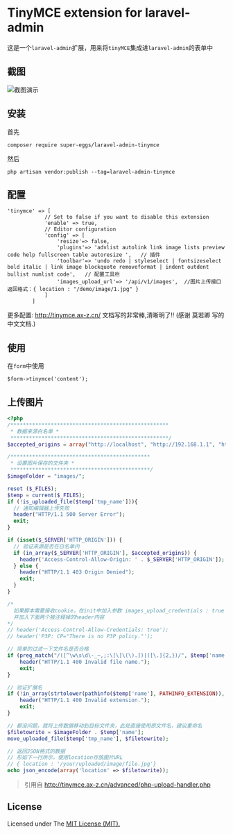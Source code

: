 TinyMCE extension for laravel-admin
======

这是一个`laravel-admin`扩展，用来将`tinyMCE`集成进`laravel-admin`的表单中

## 截图

![截图演示](https://laravel-admin.org/storage/2020/03/12/9JrYt49kWVDtwlYVwbCEOjv6MWHI7hmWhkjW9zdc.png)

## 安装

首先

```composer require super-eggs/laravel-admin-tinymce```

然后

```php artisan vendor:publish --tag=laravel-admin-tinymce```

## 配置

```
'tinymce' => [
            // Set to false if you want to disable this extension
            'enable' => true,
            // Editor configuration
            'config' => [
                'resize'=> false,
                'plugins'=> 'advlist autolink link image lists preview code help fullscreen table autoresize ',   // 插件
                'toolbar'=> 'undo redo | styleselect | fontsizeselect bold italic | link image blockquote removeformat | indent outdent bullist numlist code',   // 配置工具栏
                'images_upload_url'=> '/api/v1/images',  //图片上传接口  返回格式：{ location : "/demo/image/1.jpg" }
            ]
        ]
```
更多配置: http://tinymce.ax-z.cn/  文档写的非常棒,清晰明了!! (感谢 莫若卿 写的中文文档.)



## 使用

在`form`中使用

```
$form->tinymce('content');
```

## 上传图片

```php
<?php
/***************************************************
 * 数据来源白名单 *
 ***************************************************/
$accepted_origins = array("http://localhost", "http://192.168.1.1", "http://example.com");

/*********************************************
 * 设置图片保存的文件夹 *
 *********************************************/
$imageFolder = "images/";

reset ($_FILES);
$temp = current($_FILES);
if (!is_uploaded_file($temp['tmp_name'])){
  // 通知编辑器上传失败
  header("HTTP/1.1 500 Server Error");
  exit;
}

if (isset($_SERVER['HTTP_ORIGIN'])) {
  // 验证来源是否在白名单内
  if (in_array($_SERVER['HTTP_ORIGIN'], $accepted_origins)) {
    header('Access-Control-Allow-Origin: ' . $_SERVER['HTTP_ORIGIN']);
  } else {
    header("HTTP/1.1 403 Origin Denied");
    exit;
  }
}

/*
  如果脚本需要接收cookie，在init中加入参数 images_upload_credentials : true
  并加入下面两个被注释掉的header内容
*/
// header('Access-Control-Allow-Credentials: true');
// header('P3P: CP="There is no P3P policy."');

// 简单的过滤一下文件名是否合格
if (preg_match("/([^\w\s\d\-_~,;:\[\]\(\).])|([\.]{2,})/", $temp['name'])) {
    header("HTTP/1.1 400 Invalid file name.");
    exit;
}

// 验证扩展名
if (!in_array(strtolower(pathinfo($temp['name'], PATHINFO_EXTENSION)), array("gif", "jpg", "png"))) {
    header("HTTP/1.1 400 Invalid extension.");
    exit;
}

// 都没问题，就将上传数据移动到目标文件夹，此处直接使用原文件名，建议重命名
$filetowrite = $imageFolder . $temp['name'];
move_uploaded_file($temp['tmp_name'], $filetowrite);

// 返回JSON格式的数据
// 形如下一行所示，使用location存放图片URL
// { location : '/your/uploaded/image/file.jpg'}
echo json_encode(array('location' => $filetowrite));
```
> 引用自 http://tinymce.ax-z.cn/advanced/php-upload-handler.php

## License

Licensed under The [MIT License (MIT).](https://github.com/super-eggs/tinymce/blob/master/LICENSE)